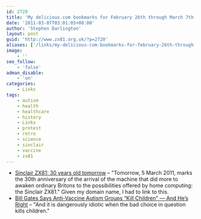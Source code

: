```yaml
---
id: 2720
title: 'My delicious.com bookmarks for February 26th through March 7th'
date: '2011-03-07T03:01:05+00:00'
author: 'Stephen Darlington'
layout: post
guid: 'http://www.zx81.org.uk/?p=2720'
aliases: ['/links/my-delicious-com-bookmarks-for-february-26th-through-march-7th.html']
image:
    - ''
seo_follow:
    - 'false'
adman_disable:
    - 'on'
categories:
    - Links
tags:
    - autism
    - health
    - healthcare
    - history
    - Links
    - protest
    - retro
    - science
    - sinclair
    - vaccine
    - zx81
---
```


- [Sinclair ZX81: 30 years old tomorrow](http://www.reghardware.com/2011/03/04/sinclair_zx81_anniversary/) – "Tomorrow, 5 March 2011, marks the 30th anniversary of the arrival of the machine that did more to awaken ordinary Britons to the possibilities offered by home computing: the Sinclair ZX81." Given my domain name, I had to link to this.
- [Bill Gates Says Anti-Vaccine Autism Groups “Kill Children” — And He’s Right](http://www.wired.com/geekdad/2011/02/bill-gates-says-anti-vaccine-autism-groups-kill-children-hes-right) – "And it is dangerously idiotic when the bad choice in question kills children."